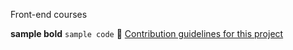 Front-end courses

**sample bold**
`sample code`
&#07;
[Contribution guidelines for this project](interview/js/1/README.md)